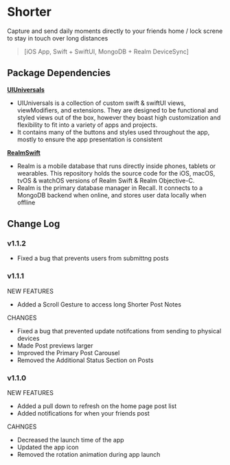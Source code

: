 # Shorter

Capture and send daily moments directly to your friends home / lock screne to stay in touch over long distances
> [iOS App, Swift + SwiftUI, MongoDB + Realm DeviceSync]

## **Package Dependencies**

[**UIUniversals**](https://github.com/Brian-Masse/UIUniversals)

- UIUniversals is a collection of custom swift & swiftUI views, viewModifiers, and extensions. They are designed to be functional and styled views out of the box, however they boast high customization and flexibility to fit into a variety of apps and projects.
- It contains many of the buttons and styles used throughout the app, mostly to ensure the app presentation is consistent

[**RealmSwift**](https://github.com/realm/realm-swift)

- Realm is a mobile database that runs directly inside phones, tablets or wearables. This repository holds the source code for the iOS, macOS, tvOS & watchOS versions of Realm Swift & Realm Objective-C.
- Realm is the primary database manager in Recall. It connects to a MongoDB backend when online, and stores user data locally when offline


## **Change Log**

### **v1.1.2**

- Fixed a bug that prevents users from submittng posts

### **v1.1.1**

NEW FEATURES
- Added a Scroll Gesture to access long Shorter Post Notes

CHANGES
- Fixed a bug that prevented update notifcations from sending to physical devices
- Made Post previews larger
- Improved the Primary Post Carousel
- Removed the Additional Status Section on Posts

### **v1.1.0**

NEW FEATURES
- Added a pull down to refresh on the home page post list
- Added notifications for when your friends post


CAHNGES
- Decreased the launch time of the app
- Updated the app icon
- Removed the rotation animation during app launch
